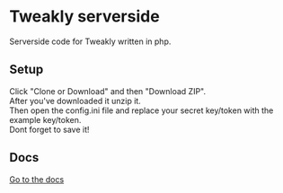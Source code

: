 # Tweakly serverside
Serverside code for Tweakly written in php.
## Setup
Click "Clone or Download" and then "Download ZIP".
<br>
After you've downloaded it unzip it.
<br>
Then open the config.ini file and replace your secret key/token with the example key/token.
<br>
Dont forget to save it!
## Docs
[Go to the docs](https://github.com/gggscript/tweakly_serverside/wiki)
